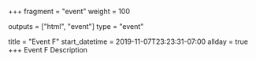 +++
fragment = "event"
weight = 100

outputs = ["html", "event"]
type = "event"

title = "Event F"
start_datetime = 2019-11-07T23:23:31-07:00
allday = true
+++
Event F Description